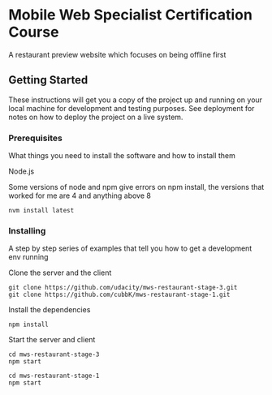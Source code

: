 # Mobile Web Specialist Certification Course

A restaurant preview website which focuses on being offline first

## Getting Started 

These instructions will get you a copy of the project up and running on your local machine for development and testing purposes. See deployment for notes on how to deploy the project on a live system.

### Prerequisites

What things you need to install the software and how to install them

Node.js

Some versions of node and npm give errors on npm install, the versions that worked for me are 4 and anything above 8
```
nvm install latest
```

### Installing

A step by step series of examples that tell you how to get a development env running

Clone the server and the client

```
git clone https://github.com/udacity/mws-restaurant-stage-3.git
git clone https://github.com/cubbK/mws-restaurant-stage-1.git
```

Install the dependencies

```
npm install
```

Start the server and client

```
cd mws-restaurant-stage-3
npm start

cd mws-restaurant-stage-1
npm start
```
